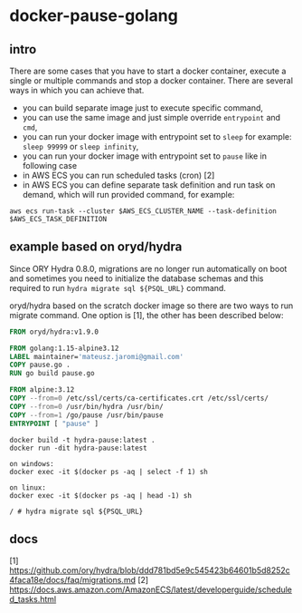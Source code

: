 # docker-pause-golang

## intro

There are some cases that you have to start a docker container, execute a single or multiple commands and stop a docker container. There are several ways in which you can achieve that.

* you can build separate image just to execute specific command,
* you can use the same image and just simple override `entrypoint` and `cmd`,
* you can run your docker image with entrypoint set to `sleep` for example: `sleep 99999` or `sleep infinity`,
* you can run your docker image with entrypoint set to `pause` like in following case
* in AWS ECS you can run scheduled tasks (cron) [2]
* in AWS ECS you can define separate task definition and run task on demand, which will run provided command, for example:
```shell
aws ecs run-task --cluster $AWS_ECS_CLUSTER_NAME --task-definition $AWS_ECS_TASK_DEFINITION
```

## example based on oryd/hydra

Since ORY Hydra 0.8.0, migrations are no longer run automatically on boot and sometimes you need to initialize the database schemas and this required to run `hydra migrate sql ${PSQL_URL}` command.

oryd/hydra based on the scratch docker image so there are two ways to run migrate command. One option is [1], the other has been described below:

```Dockerfile
FROM oryd/hydra:v1.9.0

FROM golang:1.15-alpine3.12
LABEL maintainer='mateusz.jaromi@gmail.com'
COPY pause.go .
RUN go build pause.go

FROM alpine:3.12
COPY --from=0 /etc/ssl/certs/ca-certificates.crt /etc/ssl/certs/
COPY --from=0 /usr/bin/hydra /usr/bin/
COPY --from=1 /go/pause /usr/bin/pause
ENTRYPOINT [ "pause" ]
```

```shell
docker build -t hydra-pause:latest .
docker run -dit hydra-pause:latest

on windows:
docker exec -it $(docker ps -aq | select -f 1) sh

on linux:
docker exec -it $(docker ps -aq | head -1) sh

/ # hydra migrate sql ${PSQL_URL}
```

## docs
[1] https://github.com/ory/hydra/blob/ddd781bd5e9c545423b64601b5d8252c4faca18e/docs/faq/migrations.md
[2] https://docs.aws.amazon.com/AmazonECS/latest/developerguide/scheduled_tasks.html
